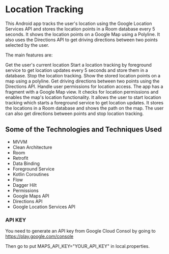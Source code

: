 # Location Tracking

This Android app tracks the user's location using the Google Location Services API and stores the location points in a Room database every 5 seconds. It shows the location points on a Google Map using a Polyline. It also uses the Directions API to get driving directions between two points selected by the user.

The main features are:

Get the user's current location
Start a location tracking by foreground service to get location updates every 5 seconds and store them in a database.
Stop the location tracking.
Show the stored location points on a map using a polyline.
Get driving directions between two points using the Directions API.
Handle user permissions for location access.
The app has a fragment with a Google Map view. It checks for location permissions and enables the map's location functionality. It allows the user to start location tracking which starts a foreground service to get location updates. It stores the locations in a Room database and shows the path on the map. The user can also get directions between points and stop location tracking.

## Some of the Technologies and Techniques Used

- MVVM
- Clean Architecture
- Room
- Retrofit
- Data Binding
- Foreground Service
- Kotlin Coroutines
- Flow
- Dagger Hilt
- Permissions
- Google Maps API
- Directions API
- Google Location Services API

### API KEY
You need to generate an API key from Google Cloud Consol by going to https://play.google.com/console

Then go to put MAPS_API_KEY="YOUR_API_KEY" in local.properties.
